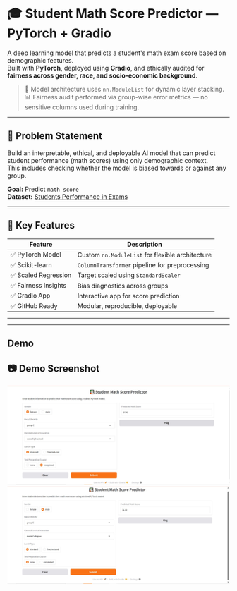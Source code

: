 # 🎓 Student Math Score Predictor — PyTorch + Gradio

A deep learning model that predicts a student's math exam score based on demographic features.  
Built with **PyTorch**, deployed using **Gradio**, and ethically audited for **fairness across gender, race, and socio-economic background**.

> 🧠 Model architecture uses `nn.ModuleList` for dynamic layer stacking.  
> 📊 Fairness audit performed via group-wise error metrics — no sensitive columns used during training.

---

## 📌 Problem Statement

Build an interpretable, ethical, and deployable AI model that can predict student performance (math scores) using only demographic context.  
This includes checking whether the model is biased towards or against any group.

**Goal:** Predict `math score`  
**Dataset:** [Students Performance in Exams](https://www.kaggle.com/datasets/spscientist/students-performance-in-exams)

---

## 🧠 Key Features

| Feature                | Description |
|------------------------|-------------|
| ✅ PyTorch Model        | Custom `nn.ModuleList` for flexible architecture |
| ✅ Scikit-learn         | `ColumnTransformer` pipeline for preprocessing |
| ✅ Scaled Regression    | Target scaled using `StandardScaler` |
| ✅ Fairness Insights    | Bias diagnostics across groups |
| ✅ Gradio App           | Interactive app for score prediction |
| ✅ GitHub Ready         | Modular, reproducible, deployable

---



---

## Demo 
## 📷 Demo Screenshot

![App Screenshot](result-1.jpg)
![App Screenshot](result-2.jpg)


